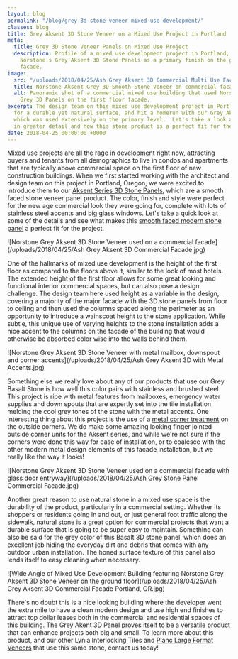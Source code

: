 ```yaml
---
layout: blog
permalink: "/blog/grey-3d-stone-veneer-mixed-use-development/"
classes: blog
title: Grey Aksent 3D Stone Veneer on a Mixed Use Project in Portland
meta:
  title: Grey 3D Stone Veneer Panels on Mixed Use Project
  description: Profile of a mixed use development project in Portland, OR that used
    Norstone's Grey Aksent 3D Stone Panels as a primary finish on the ground floor
    facade.
image:
  src: "/uploads/2018/04/25/Ash Grey Aksent 3D Commercial Multi Use Facade.jpg"
  title: Norstone Aksent Grey 3D Smooth Stone Veneer on commercial facade
  alt: Panoramic shot of a commercial mixed use building that used Norstone Aksent
    Grey 3D Panels on the first floor facade.
excerpt: The design team on this mixed use development project in Portland was looking
  for a durable yet natural surface, and hit a homerun with our Grey Aksent 3D panel
  which was used extensively on the primary level.  Let's take a look at this project
  in greater detail and how this stone product is a perfect fit for the job.
date: 2018-04-25 00:00:00 +0000
---
```

Mixed use projects are all the rage in development right now, attracting buyers and tenants from all demographics to live in condos and apartments that are typically above commercial space on the first floor of new construction buildings.  When we first started working with the architect and design team on this project in Portland, Oregon, we were excited to introduce them to our [Aksent Series 3D Stone Panels](https://www.norstoneusa.com/products/aksent-modern-tiles/), which are a smooth faced stone veneer panel product.  The color, finish and style were perfect for the new age commercial look they were going for, complete with lots of stainless steel accents and big glass windows.  Let's take a quick look at some of the details and see what makes this [smooth faced modern stone panel](https://www.norstoneusa.com/blog/design-trends-when-it-comes-to-stone-smooth-is-in/) a perfect fit for the project.

![Norstone Grey Aksent 3D Stone Veneer used on a commercial facade](/uploads/2018/04/25/Ash Grey Aksent 3D Commercial Facade.jpg)

One of the hallmarks of mixed use development is the height of the first floor as compared to the floors above it, similar to the look of most hotels.  The extended height of the first floor allows for some great looking and functional interior commercial spaces, but can also pose a design challenge.  The design team here used height as a variable in the design, covering a majority of the major facade with the 3D stone panels from floor to ceiling and then used the columns spaced along the perimeter as an opportunity to introduce a wainscoat height to the stone application.  While subtle, this unique use of varying heights to the stone installation adds a nice accent to the columns on the facade of the building that would otherwise be absorbed color wise into the walls behind them.

![Norstone Grey Aksent 3D Stone Veneer with metal mailbox, downspout and corner accents](/uploads/2018/04/25/Ash Grey Aksent 3D with Metal Accents.jpg)

Something else we really love about any of our products that use our Grey Basalt Stone is how well this color pairs with stainless and brushed steel.  This project is ripe with metal features from mailboxes, emergency water supplies and down spouts that are expertly set into the tile installation melding the cool grey tones of the stone with the metal accents.  One interesting thing about this project is the use of a [metal corner treatment](https://www.norstoneusa.com/blog/designing-norstone-series-edge-options/) on the outside corners.  We do make some amazing looking finger jointed outside corner units for the Aksent series, and while we're not sure if the corners were done this way for ease of installation, or to coalesce with the other modern metal design elements of this facade installation, but we really like the way it looks!

![Norstone Grey Aksent 3D Stone Veneer used on a commercial facade with glass door entryway](/uploads/2018/04/25/Ash Grey Stone Panel Commercial Facade.jpg)

Another great reason to use natural stone in a mixed use space is the durability of the product, particularly in a commercial setting.  Whether its shoppers or residents going in and out, or just general foot traffic along the sidewalk, natural stone is a great option for commercial projects that want a durable surface that is going to be super easy to maintain.  Something can also be said for the grey color of this Basalt 3D stone panel, which does an excellent job hiding the everyday dirt and debris that comes with any outdoor urban installation.  The honed surface texture of this panel also lends itself to easy cleaning when necessary.

![Wide Angle of Mixed Use Development Building featuring Norstone Grey Aksent 3D Stone Veneer on the ground floor](/uploads/2018/04/25/Ash Grey Aksent 3D Commercial Facade Portland, OR.jpg)

There's no doubt this is a nice looking building where the developer went the extra mile to have a clean modern design and use high end finishes to attract top dollar leases both in the commercial and residential spaces of this building.  The Grey Akent 3D Panel proves itself to be a versatile product that can enhance projects both big and small.  To learn more about this product, and our other Lynia Interlocking Tiles and [Planc Large Format Veneers](https://www.norstoneusa.com/blog/planc-new-dimension-norstone/) that use this same stone, contact us today!